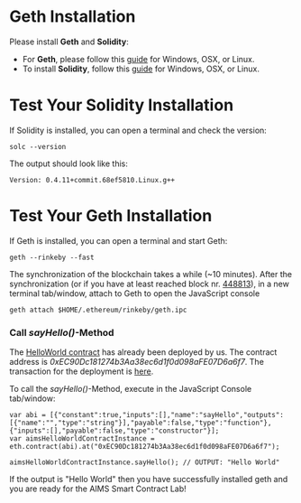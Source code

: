 # Geth Installation 

Please install **Geth** and **Solidity**:

* For **Geth**, please follow this [guide](https://github.com/ethereum/go-ethereum/wiki/Building-Ethereum) for Windows, OSX, or Linux. 
* To install **Solidity**, follow this [guide](http://solidity.readthedocs.io/en/develop/installing-solidity.html#binary-packages) for Windows, OSX, or Linux.

# Test Your Solidity Installation
If Solidity is installed, you can open a terminal and check the version:

	solc --version

The output should look like this:

	Version: 0.4.11+commit.68ef5810.Linux.g++

# Test Your Geth Installation
If Geth is installed, you can open a terminal and start Geth:

	geth --rinkeby --fast
    
The synchronization of the blockchain takes a while (~10 minutes). After the synchronization (or if you have at least reached block nr. [448813](https://rinkeby.etherscan.io/block/448813)), in a new terminal tab/window, attach to Geth to open the JavaScript console

	geth attach $HOME/.ethereum/rinkeby/geth.ipc


### Call *sayHello()*-Method

The [HelloWorld contract](../master/hello-world.sol) has already been deployed by us. The contract address is *0xEC90Dc181274b3Aa38ec6d1f0d098aFE07D6a6f7*. The transaction for the deployment is [here](https://rinkeby.etherscan.io/tx/0xccdc9e24095e3fc6a54aefccf545063838bf5f9ffe4a7597f2a71ae18649ac9f). 

To call the *sayHello()*-Method, execute in the JavaScript Console tab/window:

	var abi = [{"constant":true,"inputs":[],"name":"sayHello","outputs":[{"name":"","type":"string"}],"payable":false,"type":"function"},{"inputs":[],"payable":false,"type":"constructor"}];
	var aimsHelloWorldContractInstance = eth.contract(abi).at("0xEC90Dc181274b3Aa38ec6d1f0d098aFE07D6a6f7");

	aimsHelloWorldContractInstance.sayHello(); // OUTPUT: "Hello World"
    
If the output is "Hello World" then you have successfully installed geth and you are ready for the AIMS Smart Contract Lab!
